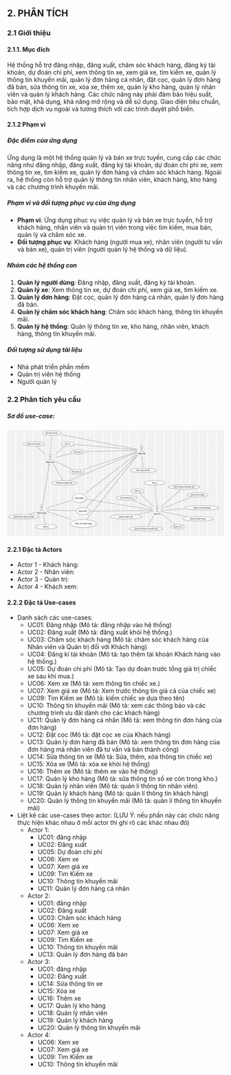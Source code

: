 ## 2. PHÂN TÍCH

### 2.1 Giới thiệu

#### 2.1.1. Mục đích

Hệ thống hỗ trợ đăng nhập, đăng xuất, chăm sóc khách hàng, đăng ký tài khoản, dự đoán chi phí, xem thông tin xe, xem giá xe, tìm kiếm xe, quản lý thông tin khuyến mãi, quản lý đơn hàng cá nhân, đặt cọc, quản lý đơn hàng đã bán, sửa thông tin xe, xóa xe, thêm xe, quản lý kho hàng, quản lý nhân viên và quản lý khách hàng. Các chức năng này phải đảm bảo hiệu suất, bảo mật, khả dụng, khả năng mở rộng và dễ sử dụng. Giao diện tiêu chuẩn, tích hợp dịch vụ ngoài và tương thích với các trình duyệt phổ biến.

#### 2.1.2 Phạm vi

##### Đặc điểm của ứng dụng
Ứng dụng là một hệ thống quản lý và bán xe trực tuyến, cung cấp các chức năng như đăng nhập, đăng xuất, đăng ký tài khoản, dự đoán chi phí xe, xem thông tin xe, tìm kiếm xe, quản lý đơn hàng và chăm sóc khách hàng. Ngoài ra, hệ thống còn hỗ trợ quản lý thông tin nhân viên, khách hàng, kho hàng và các chương trình khuyến mãi.

##### Phạm vi và đối tượng phục vụ của ứng dụng
- **Phạm vi**: Ứng dụng phục vụ việc quản lý và bán xe trực tuyến, hỗ trợ khách hàng, nhân viên và quản trị viên trong việc tìm kiếm, mua bán, quản lý và chăm sóc xe.
- **Đối tượng phục vụ**: Khách hàng (người mua xe), nhân viên (người tư vấn và bán xe), quản trị viên (người quản lý hệ thống và dữ liệu).

##### Nhóm các hệ thống con
1. **Quản lý người dùng**: Đăng nhập, đăng xuất, đăng ký tài khoản.
2. **Quản lý xe**: Xem thông tin xe, dự đoán chi phí, xem giá xe, tìm kiếm xe.
3. **Quản lý đơn hàng**: Đặt cọc, quản lý đơn hàng cá nhân, quản lý đơn hàng đã bán.
4. **Quản lý chăm sóc khách hàng**: Chăm sóc khách hàng, thông tin khuyến mãi.
5. **Quản lý hệ thống**: Quản lý thông tin xe, kho hàng, nhân viên, khách hàng, thông tin khuyến mãi.
##### Đối tượng sử dụng tài liệu
- Nhà phát triển phần mềm
- Quản trị viên hệ thống
- Người quản lý
### 2.2 Phân tích yêu cầu
##### Sơ đồ use-case:
![Sơ đồ use-case](./images/usecase1.jpg)

#### 2.2.1 Đặc tả Actors

- Actor 1 - Khách hàng: 
- Actor 2 - Nhân viên:
- Actor 3 - Quản trị:
- Actor 4 - Khách xem:

#### 2.2.2 Đặc tả Use-cases

- Danh sách các use-cases:
    - UC01: Đăng nhập (Mô tả: đăng nhập vào hệ thống)
    - UC02: Đăng xuất (Mô tả: đăng xuất khỏi hệ thống.)
    - UC03: Chăm sóc khách hàng (Mô tả: chăm sóc khách hàng của Nhân viên và Quản trị đối với Khách hàng)
    - UC04: Đăng kí tài khoản (Mô tả: tạo thêm tài khoản Khách hàng vào hệ thống.)
    - UC05: Dự đoán chi phí (Mô tả: Tạo dự đoán trước tổng giá trị chiếc xe sau khi mua.)
    - UC06: Xem xe (Mô tả: xem thông tin chiếc xe.)
    - UC07: Xem giá xe (Mô tả: Xem trước thông tin giá cả của chiếc xe)
    - UC09: Tìm Kiếm xe (Mô tả: kiếm chiếc xe dựa theo tên)
    - UC10: Thông tin khuyến mãi (Mô tả: xem các thông báo và các chương trình ưu đãi dành cho các khách hàng)
    - UC11: Quản lý đơn hàng cá nhân (Mô tả: xem thông tin đơn hàng của đơn hàng)
    - UC12: Đặt cọc (Mô tả: đặt cọc xe của Khách hàng)
    - UC13: Quản lý đơn hàng đã bán (Mô tả: xem thông tin đơn hàng của đơn hàng mà nhân viên đã tư vấn và bán thành công)
    - UC14: Sửa thông tin xe (Mô tả: Sửa, thêm, xóa thông tin chiếc xe)
    - UC15: Xóa xe (Mô tả: xóa xe khỏi hệ thống)
    - UC16: Thêm xe (Mô tả: thêm xe vào hệ thống)
    - UC17: Quản lý kho hàng (Mô tả: sửa thông tin số xe còn trong kho.)
    - UC18: Quản lý nhân viên (Mô tả: quản lí thông tin nhân viên)
    - UC19: Quản lý khách hàng (Mô tả: quản lí thông tin khách hàng)
    - UC20: Quản lý thông tin khuyến mãi (Mô tả: quản lí thông tin khuyến mãi)
- Liệt kê các use-cases theo actor: (LƯU Ý: nếu phần này các chức năng thực hiện khác nhau ở mỗi actor thì ghi rõ các khác nhau đó)
    - Actor 1:
        - UC01: đăng nhập
        - UC02: Đăng xuất
        - UC05: Dự đoán chi phí 
        - UC06: Xem xe 
        - UC07: Xem giá xe 
        - UC09: Tìm Kiếm xe 
        - UC10: Thông tin khuyến mãi 
        - UC11: Quản lý đơn hàng cá nhân 
    - Actor 2:
        - UC01: đăng nhập
        - UC02: Đăng xuất
        - UC03: Chăm sóc khách hàng
        - UC06: Xem xe 
        - UC07: Xem giá xe 
        - UC09: Tìm Kiếm xe 
        - UC10: Thông tin khuyến mãi
        - UC13: Quản lý đơn hàng đã bán
    - Actor 3:
        - UC01: đăng nhập
        - UC02: Đăng xuất
        - UC14: Sửa thông tin xe 
        - UC15: Xóa xe 
        - UC16: Thêm xe 
        - UC17: Quản lý kho hàng 
        - UC18: Quản lý nhân viên 
        - UC19: Quản lý khách hàng 
        - UC20: Quản lý thông tin khuyến mãi
    - Actor 4:
        - UC06: Xem xe 
        - UC07: Xem giá xe 
        - UC09: Tìm Kiếm xe 
        - UC10: Thông tin khuyến mãi 
